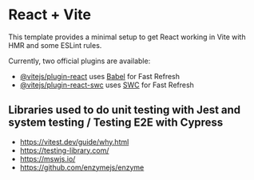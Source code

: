 # React + Vite

This template provides a minimal setup to get React working in Vite with HMR and some ESLint rules.

Currently, two official plugins are available:

- [@vitejs/plugin-react](https://github.com/vitejs/vite-plugin-react/blob/main/packages/plugin-react/README.md) uses [Babel](https://babeljs.io/) for Fast Refresh
- [@vitejs/plugin-react-swc](https://github.com/vitejs/vite-plugin-react-swc) uses [SWC](https://swc.rs/) for Fast Refresh

## Libraries used to do unit testing with Jest and system testing / Testing E2E with Cypress

- https://vitest.dev/guide/why.html 
- https://testing-library.com/
- https://mswjs.io/ 
- https://github.com/enzymejs/enzyme
